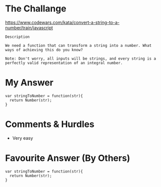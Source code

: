 # The Challange

https://www.codewars.com/kata/convert-a-string-to-a-number/train/javascript

```
Description

We need a function that can transform a string into a number. What ways of achieving this do you know?

Note: Don't worry, all inputs will be strings, and every string is a perfectly valid representation of an integral number.
```

# My Answer

```
var stringToNumber = function(str){
  return Number(str);
}
```

# Comments & Hurdles

* Very easy

# Favourite Answer (By Others)
```
var stringToNumber = function(str){
  return Number(str);
}
```